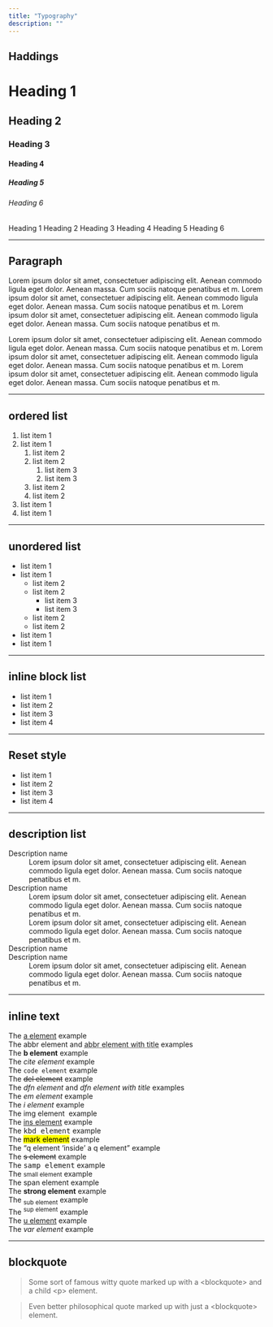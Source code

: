 ```yaml
---
title: "Typography"
description: ""
---
```


<div class="Container">
  <h2>Haddings</h2>

  <h1>Heading 1</h1>
  <h2>Heading 2</h2>
  <h3>Heading 3</h3>
  <h4>Heading 4</h4>
  <h5>Heading 5</h5>
  <h6>Heading 6</h6>

  <span class="h1">Heading 1</span>
  <span class="h2">Heading 2</span>
  <span class="h3">Heading 3</span>
  <span class="h4">Heading 4</span>
  <span class="h5">Heading 5</span>
  <span class="h6">Heading 6</span>

  <hr>

  <h2>Paragraph</h2>

  <p>Lorem ipsum dolor sit amet, consectetuer adipiscing elit. Aenean commodo ligula eget dolor. Aenean massa. Cum sociis natoque penatibus et m. Lorem ipsum dolor sit amet, consectetuer adipiscing elit. Aenean commodo ligula eget dolor. Aenean massa. Cum sociis natoque penatibus et m. Lorem ipsum dolor sit amet, consectetuer adipiscing elit. Aenean commodo ligula eget dolor. Aenean massa. Cum sociis natoque penatibus et m.</p>
  <p>Lorem ipsum dolor sit amet, consectetuer adipiscing elit. Aenean commodo ligula eget dolor. Aenean massa. Cum sociis natoque penatibus et m. Lorem ipsum dolor sit amet, consectetuer adipiscing elit. Aenean commodo ligula eget dolor. Aenean massa. Cum sociis natoque penatibus et m. Lorem ipsum dolor sit amet, consectetuer adipiscing elit. Aenean commodo ligula eget dolor. Aenean massa. Cum sociis natoque penatibus et m.</p>

  <hr>

  <h2>ordered list</h2>

  <ol>
    <li>list item 1</li>
    <li>list item 1
      <ol>
        <li>list item 2</li>
        <li>list item 2
          <ol>
            <li>list item 3</li>
            <li>list item 3</li>
          </ol>
        </li>
        <li>list item 2</li>
        <li>list item 2</li>
      </ol>
    </li>
    <li>list item 1</li>
    <li>list item 1</li>
  </ol>

  <hr>

  <h2>unordered list</h2>

  <ul>
    <li>list item 1</li>
    <li>list item 1
      <ul>
        <li>list item 2</li>
        <li>list item 2
          <ul>
            <li>list item 3</li>
            <li>list item 3</li>
          </ul>
        </li>
        <li>list item 2</li>
        <li>list item 2</li>
      </ul>
    </li>
    <li>list item 1</li>
    <li>list item 1</li>
  </ul>

  <hr>

  <h2>inline block list</h2>

  <ul class="list-inlineBlock">
    <li>list item 1</li>
    <li>list item 2</li>
    <li>list item 3</li>
    <li>list item 4</li>
  </ul>

  <hr>

  <h2>Reset style</h2>

  <ul class="list-reset">
    <li>list item 1</li>
    <li>list item 2</li>
    <li>list item 3</li>
    <li>list item 4</li>
  </ul>

  <hr>

  <h2>description list</h2>

  <dl>
    <dt>Description name</dt>
    <dd>Lorem ipsum dolor sit amet, consectetuer adipiscing elit. Aenean commodo ligula eget dolor. Aenean massa. Cum sociis natoque penatibus et m.</dd>
    <dt>Description name</dt>
    <dd>Lorem ipsum dolor sit amet, consectetuer adipiscing elit. Aenean commodo ligula eget dolor. Aenean massa. Cum sociis natoque penatibus et m.</dd>
    <dd>Lorem ipsum dolor sit amet, consectetuer adipiscing elit. Aenean commodo ligula eget dolor. Aenean massa. Cum sociis natoque penatibus et m.</dd>
    <dt>Description name</dt>
    <dt>Description name</dt>
    <dd>Lorem ipsum dolor sit amet, consectetuer adipiscing elit. Aenean commodo ligula eget dolor. Aenean massa. Cum sociis natoque penatibus et m.</dd>
  </dl>

  <hr>

  <h2>inline text</h2>

  <p>
  The <a href="#">a element</a> example<br>
  The <abbr>abbr element</abbr> and <abbr title="Title text">abbr element with title</abbr> examples<br>
  The <b>b element</b> example<br>
  The <cite>cite element</cite> example<br>
  The <code>code element</code> example<br>
  The <del>del element</del> example<br>
  The <dfn>dfn element</dfn> and <dfn title="Title text">dfn element with title</dfn> examples<br>
  The <em>em element</em> example<br>
  The <i>i element</i> example<br>
  The img element <img src="http://lorempixel.com/16/16" alt=""> example<br>
  The <ins>ins element</ins> example<br>
  The <kbd>kbd element</kbd> example<br>
  The <mark>mark element</mark> example<br>
  The <q>q element <q>inside</q> a q element</q> example<br>
  The <s>s element</s> example<br>
  The <samp>samp element</samp> example<br>
  The <small>small element</small> example<br>
  The <span>span element</span> example<br>
  The <strong>strong element</strong> example<br>
  The <sub>sub element</sub> example<br>
  The <sup>sup element</sup> example<br>
  The <u>u element</u> example<br>
  The <var>var element</var> example
  </p>

  <hr>

  <h2>blockquote</h2>
  <blockquote>
    <p>Some sort of famous witty quote marked up with a &lt;blockquote> and a child &lt;p> element.</p>
  </blockquote>

  <blockquote>Even better philosophical quote marked up with just a &lt;blockquote> element.</blockquote>
</div>
